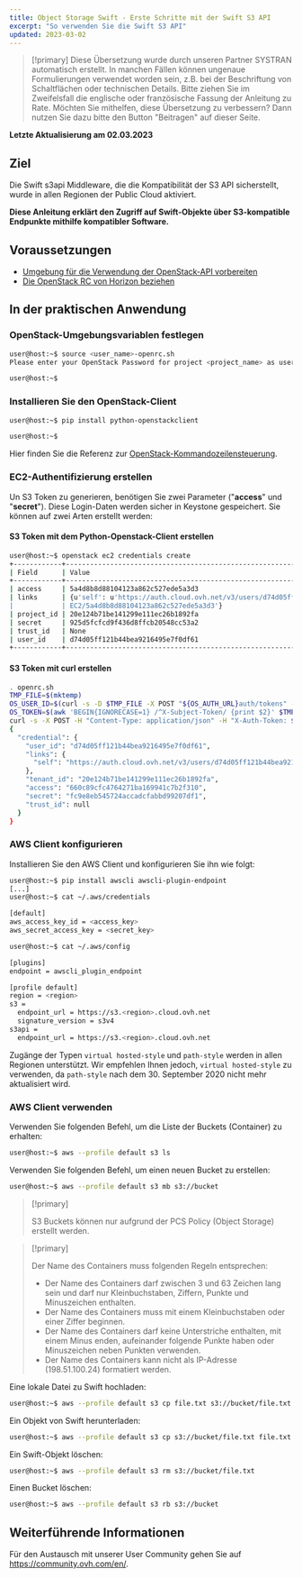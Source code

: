 ```yaml
---
title: Object Storage Swift - Erste Schritte mit der Swift S3 API
excerpt: "So verwenden Sie die Swift S3 API"
updated: 2023-03-02
---
```


> [!primary]
> Diese Übersetzung wurde durch unseren Partner SYSTRAN automatisch erstellt. In manchen Fällen können ungenaue Formulierungen verwendet worden sein, z.B. bei der Beschriftung von Schaltflächen oder technischen Details. Bitte ziehen Sie im Zweifelsfall die englische oder französische Fassung der Anleitung zu Rate. Möchten Sie mithelfen, diese Übersetzung zu verbessern? Dann nutzen Sie dazu bitte den Button "Beitragen" auf dieser Seite.
>

**Letzte Aktualisierung am 02.03.2023**

## Ziel

Die Swift s3api Middleware, die die Kompatibilität der S3 API sicherstellt, wurde in allen Regionen der Public Cloud aktiviert.

**Diese Anleitung erklärt den Zugriff auf Swift-Objekte über S3-kompatible Endpunkte mithilfe kompatibler Software.**

## Voraussetzungen

- [Umgebung für die Verwendung der OpenStack-API vorbereiten](/pages/platform/public-cloud/prepare_the_environment_for_using_the_openstack_api)
- [Die OpenStack RC von Horizon beziehen](/pages/platform/public-cloud/access_and_security_in_horizon)

## In der praktischen Anwendung

### OpenStack-Umgebungsvariablen festlegen

```bash
user@host:~$ source <user_name>-openrc.sh
Please enter your OpenStack Password for project <project_name> as user <user_name>:

user@host:~$
```

### Installieren Sie den OpenStack-Client

```bash
user@host:~$ pip install python-openstackclient

user@host:~$
```

Hier finden Sie die Referenz zur [OpenStack-Kommandozeilensteuerung](https://docs.openstack.org/python-openstackclient/latest/).

### EC2-Authentifizierung erstellen

Un S3 Token zu generieren, benötigen Sie zwei Parameter ("**access**" und "**secret**").
Diese Login-Daten werden sicher in Keystone gespeichert. Sie können auf zwei Arten erstellt werden:

#### S3 Token mit dem Python-Openstack-Client erstellen

```bash
user@host:~$ openstack ec2 credentials create
+------------+----------------------------------------------------------------------------------------------------------------------------+
| Field      | Value                                                                                                                      |
+------------+----------------------------------------------------------------------------------------------------------------------------+
| access     | 5a4d8b8d88104123a862c527ede5a3d3                                                                                           |
| links      | {u'self': u'https://auth.cloud.ovh.net/v3/users/d74d05ff121b44bea9216495e7f0df61/credentials/OS-                     |
|            | EC2/5a4d8b8d88104123a862c527ede5a3d3'}                                                                                     |
| project_id | 20e124b71be141299e111ec26b1892fa                                                                                           |
| secret     | 925d5fcfcd9f436d8ffcb20548cc53a2                                                                                           |
| trust_id   | None                                                                                                                       |
| user_id    | d74d05ff121b44bea9216495e7f0df61                                                                                           |
+------------+----------------------------------------------------------------------------------------------------------------------------+
```

#### S3 Token mit curl erstellen

```bash
. openrc.sh
TMP_FILE=$(mktemp)
OS_USER_ID=$(curl -s -D $TMP_FILE -X POST "${OS_AUTH_URL}auth/tokens" -H "Content-Type: application/json" -d '{"auth":{"identity":{"methods":["password"],"password":{"user":{"name":"'$OS_USERNAME'","domain":{"id":"default"},"password":"'$OS_PASSWORD'"}}},"scope":{"project":{ "id":"'$OS_TENANT_ID'","domain":{"id":"default"}}}}}' | jq -r '.["token"]["user"]["id"]')
OS_TOKEN=$(awk 'BEGIN{IGNORECASE=1} /^X-Subject-Token/ {print $2}' $TMP_FILE |  tr -d "\r")
curl -s -X POST -H "Content-Type: application/json" -H "X-Auth-Token: $OS_TOKEN" -d '{"tenant_id": "'$OS_TENANT_ID'"}' "${OS_AUTH_URL}users/${OS_USER_ID}/credentials/OS-EC2" | jq .
{
  "credential": {
    "user_id": "d74d05ff121b44bea9216495e7f0df61",
    "links": {
      "self": "https://auth.cloud.ovh.net/v3/users/d74d05ff121b44bea9216495e7f0df61/credentials/OS-EC2/660c89cfc4764271ba169941c7b2f310"
    },
    "tenant_id": "20e124b71be141299e111ec26b1892fa",
    "access": "660c89cfc4764271ba169941c7b2f310",
    "secret": "fc9e8eb545724accadcfabbd99207df1",
    "trust_id": null
  }
}
```

### AWS Client konfigurieren

Installieren Sie den AWS Client und konfigurieren Sie ihn wie folgt:

```bash
user@host:~$ pip install awscli awscli-plugin-endpoint
[...]
user@host:~$ cat ~/.aws/credentials

[default]
aws_access_key_id = <access_key>
aws_secret_access_key = <secret_key>

user@host:~$ cat ~/.aws/config

[plugins]
endpoint = awscli_plugin_endpoint

[profile default]
region = <region>
s3 =
  endpoint_url = https://s3.<region>.cloud.ovh.net
  signature_version = s3v4
s3api =
  endpoint_url = https://s3.<region>.cloud.ovh.net
```

Zugänge der Typen `virtual hosted-style` und `path-style` werden in allen Regionen unterstützt. Wir empfehlen Ihnen jedoch, `virtual hosted-style` zu verwenden, da `path-style` nach dem 30. September 2020 nicht mehr aktualisiert wird.

### AWS Client verwenden

Verwenden Sie folgenden Befehl, um die Liste der Buckets (Container) zu erhalten:

```bash
user@host:~$ aws --profile default s3 ls
```

Verwenden Sie folgenden Befehl, um einen neuen Bucket zu erstellen:

```bash
user@host:~$ aws --profile default s3 mb s3://bucket
```

> [!primary]
>
> S3 Buckets können nur aufgrund der PCS Policy (Object Storage) erstellt werden.
>

> [!primary]
>
> Der Name des Containers muss folgenden Regeln entsprechen:
>  
> - Der Name des Containers darf zwischen 3 und 63 Zeichen lang sein und darf nur Kleinbuchstaben, Ziffern, Punkte und Minuszeichen enthalten.  
> - Der Name des Containers muss mit einem Kleinbuchstaben oder einer Ziffer beginnen.  
> - Der Name des Containers darf keine Unterstriche enthalten, mit einem Minus enden, aufeinander folgende Punkte haben oder Minuszeichen neben Punkten verwenden.  
> - Der Name des Containers kann nicht als IP-Adresse (198.51.100.24) formatiert werden.  
>

Eine lokale Datei zu Swift hochladen:

```bash
user@host:~$ aws --profile default s3 cp file.txt s3://bucket/file.txt
```

Ein Objekt von Swift herunterladen:

```bash
user@host:~$ aws --profile default s3 cp s3://bucket/file.txt file.txt
```

Ein Swift-Objekt löschen:

```bash
user@host:~$ aws --profile default s3 rm s3://bucket/file.txt
```

Einen Bucket löschen:

```bash
user@host:~$ aws --profile default s3 rb s3://bucket
```

## Weiterführende Informationen

Für den Austausch mit unserer User Community gehen Sie auf <https://community.ovh.com/en/>.
